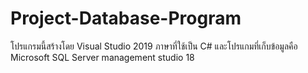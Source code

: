 # Project-Database-Program
โปรแกรมนี้สร้างโดย Visual Studio 2019 ภาษาที่ใช้เป็น C#  และโปรแกมที่เก็บข้อมูลคือ Microsoft SQL Server management studio 18
